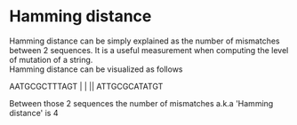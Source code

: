 # Hamming distance  

Hamming distance can be simply explained as the number of mismatches between 2 sequences. It is a useful measurement when computing the level of
mutation of a string.  
Hamming distance can be visualized as follows

AATGCGCTTTAGT
 |     | ||
ATTGCGCATATGT    

Between those 2 sequences the number of mismatches a.k.a 'Hamming distance' is 4
